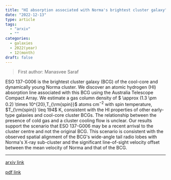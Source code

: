 ```yaml
---
title: "HI absorption associated with Norma's brightest cluster galaxy"
date: "2022-12-13"
type: article
tags:
  - "arxiv"
  - ""
categories:
  - galaxies
  - 2022(year)
  - 12(month)
draft: false
---
```


> First author: Manasvee Saraf

 ESO 137-G006 is the brightest cluster galaxy (BCG) of the cool-core and
dynamically young Norma cluster. We discover an atomic hydrogen (HI) absorption
line associated with this BCG using the Australia Telescope Compact Array. We
estimate a gas column density of $ \approx (1.3 \pm 0.2) \times
10^{20}\,T_{\rm{spin}}$ atoms cm$^{-2}$ with spin temperature, $T_{\rm{spin}}
\leq 194$ K, consistent with the HI properties of other early-type galaxies and
cool-core cluster BCGs. The relationship between the presence of cold gas and a
cluster cooling flow is unclear. Our results support the scenario that ESO
137-G006 may be a recent arrival to the cluster centre and not the original
BCG. This scenario is consistent with the observed spatial alignment of the
BCG's wide-angle tail radio lobes with Norma's X-ray sub-cluster and the
significant line-of-sight velocity offset between the mean velocity of Norma
and that of the BCG.

---
[arxiv link](http://arxiv.org/abs/2212.06680v1)

[pdf link](http://arxiv.org/pdf/2212.06680v1)